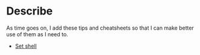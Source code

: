 # Describe
As time goes on, I add these tips and cheatsheets so that I can make better use of them as I need to.

- [Set shell](zsh/README.md)


